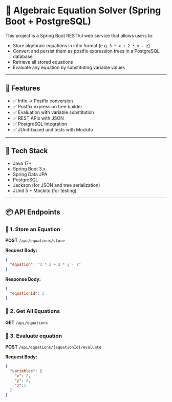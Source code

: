 
# 🧮 Algebraic Equation Solver (Spring Boot + PostgreSQL)

This project is a Spring Boot RESTful web service that allows users to:

- Store algebraic equations in infix format (e.g. `3 * x + 2 * y - z`)
- Convert and persist them as postfix expression trees in a PostgreSQL database
- Retrieve all stored equations
- Evaluate any equation by substituting variable values

---

## 📌 Features

- ✅ Infix → Postfix conversion
- ✅ Postfix expression tree builder
- ✅ Evaluation with variable substitution
- ✅ REST APIs with JSON
- ✅ PostgreSQL integration
- ✅ JUnit-based unit tests with Mockito

---

## 🚀 Tech Stack

- Java 17+
- Spring Boot 3.x
- Spring Data JPA
- PostgreSQL
- Jackson (for JSON and tree serialization)
- JUnit 5 + Mockito (for testing)

---

## 📦 API Endpoints

### 🔹 1. Store an Equation

**POST** `/api/equations/store`

**Request Body:**
```json
{
  "equation": "3 * x + 2 * y - z"
}
```
**Response Body:**
```json
{
  "equationId": 3
}
```
### 🔹 2. Get All Equations

**GET** `/api/equations`


### 🔹 3. Evaluate equation

**POST** `/api/equations/{equationId}/evaluate`

**Request Body:**
```json
{
  "variables": {
    "x": 2,
    "y": 2,
    "z":1
  }
}
```
